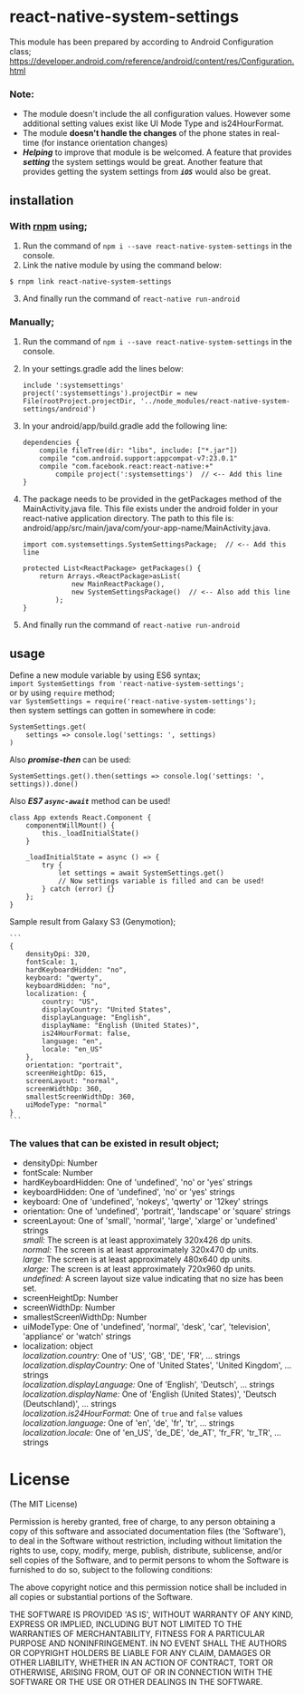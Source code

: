 # react-native-system-settings

This module has been prepared by according to Android Configuration class;  https://developer.android.com/reference/android/content/res/Configuration.html

### Note:
  - The module doesn't include the all configuration values. However some additional setting values exist like UI Mode Type and is24HourFormat.
  - The module **doesn't handle the changes** of the phone states in real-time (for instance orientation changes)
  - ***Helping*** to improve that module is be welcomed.
		A feature that provides ***setting*** the system settings would be great.
		Another feature that provides getting the system settings from ***`iOS`*** would also be great.

## installation

### With [rnpm](https://github.com/rnpm/rnpm) using;

1. Run the command of `npm i --save react-native-system-settings` in the console.
2. Link the native module by using the command below:

`$ rnpm link react-native-system-settings`

3. And finally run the command of `react-native run-android`

### Manually;

1. Run the command of `npm i --save react-native-system-settings` in the console.
2. In your settings.gradle add the lines below:

	```
	include ':systemsettings'
	project(':systemsettings').projectDir = new File(rootProject.projectDir, '../node_modules/react-native-system-settings/android')
	```

3. In your android/app/build.gradle add the following line:

	```
	dependencies {
	    compile fileTree(dir: "libs", include: ["*.jar"])
	    compile "com.android.support:appcompat-v7:23.0.1"
	    compile "com.facebook.react:react-native:+"
			compile project(':systemsettings')  // <-- Add this line
	}
	```

4. The package needs to be provided in the getPackages method of the MainActivity.java file. This file exists under the android folder in your react-native application directory. The path to this file is: android/app/src/main/java/com/your-app-name/MainActivity.java.

	```
	import com.systemsettings.SystemSettingsPackage;  // <-- Add this line

	protected List<ReactPackage> getPackages() {
	    return Arrays.<ReactPackage>asList(
	            new MainReactPackage(),
	            new SystemSettingsPackage()  // <-- Also add this line
			);
	}
	```
5. And finally run the command of `react-native run-android`





## usage

Define a new module variable by using ES6 syntax;<br>
`import SystemSettings from 'react-native-system-settings';`<br>
or by using `require` method;<br>
`var SystemSettings = require('react-native-system-settings');`<br>
then system settings can gotten in somewhere in code:<br>
```
SystemSettings.get(
	settings => console.log('settings: ', settings)
)
```
Also ***promise-then*** can be used:
```
SystemSettings.get().then(settings => console.log('settings: ', settings)).done()
```
Also ***ES7 `async-await`*** method can be used!
```
class App extends React.Component {
	componentWillMount() {
		this._loadInitialState()
	}
	
	_loadInitialState = async () => {
		try {
			let settings = await SystemSettings.get()
			// Now settings variable is filled and can be used!
		} catch (error) {}
	};
}
```


Sample result from Galaxy S3 (Genymotion);

	```
	{
		densityDpi: 320,
		fontScale: 1,
		hardKeyboardHidden: "no",
		keyboard: "qwerty",
		keyboardHidden: "no",
		localization: {
			country: "US",
			displayCountry: "United States",
			displayLanguage: "English",
			displayName: "English (United States)",
			is24HourFormat: false,
			language: "en",
			locale: "en_US"
		},
		orientation: "portrait",
		screenHeightDp: 615,
		screenLayout: "normal",
		screenWidthDp: 360,
		smallestScreenWidthDp: 360,
		uiModeType: "normal"
	}
	```

### The values that can be existed in result object;

- densityDpi: Number
- fontScale: Number
- hardKeyboardHidden: One of 'undefined', 'no' or 'yes' strings
- keyboardHidden: One of 'undefined', 'no' or 'yes' strings
- keyboard: One of 'undefined', 'nokeys', 'qwerty' or '12key' strings
- orientation: One of 'undefined', 'portrait', 'landscape' or 'square' strings
- screenLayout: One of 'small', 'normal', 'large', 'xlarge' or 'undefined' strings <br>
	*small:* The screen is at least approximately 320x426 dp units.<br>
	*normal:* The screen is at least approximately 320x470 dp units.<br>
	*large:* The screen is at least approximately 480x640 dp units.<br>
	*xlarge:* The screen is at least approximately 720x960 dp units.<br>
	*undefined:* A screen layout size value indicating that no size has been set.
- screenHeightDp: Number
- screenWidthDp: Number
- smallestScreenWidthDp: Number
- uiModeType: One of 'undefined', 'normal', 'desk', 'car', 'television', 'appliance' or 'watch' strings
- localization: object<br>
	*localization.country:* One of 'US', 'GB', 'DE', 'FR', ... strings <br>
	*localization.displayCountry:* One of 'United States', 'United Kingdom', ... strings <br>
	*localization.displayLanguage:* One of 'English', 'Deutsch', ... strings <br>
	*localization.displayName:*	 One of 'English (United States)', 'Deutsch (Deutschland)', ... strings <br>
	*localization.is24HourFormat:*	One of `true` and `false` values
	*localization.language:*	 One of 'en', 'de', 'fr', 'tr', ... strings <br>
	*localization.locale:*	 One of 'en_US', 'de_DE', 'de_AT', 'fr_FR', 'tr_TR', ... strings <br>

# License

(The MIT License)

Permission is hereby granted, free of charge, to any person obtaining a copy of this software and associated documentation files (the 'Software'), to deal in the Software without restriction, including without limitation the rights to use, copy, modify, merge, publish, distribute, sublicense, and/or sell copies of the Software, and to permit persons to whom the Software is furnished to do so, subject to the following conditions:

The above copyright notice and this permission notice shall be included in all copies or substantial portions of the Software.

THE SOFTWARE IS PROVIDED 'AS IS', WITHOUT WARRANTY OF ANY KIND, EXPRESS OR IMPLIED, INCLUDING BUT NOT LIMITED TO THE WARRANTIES OF MERCHANTABILITY, FITNESS FOR A PARTICULAR PURPOSE AND NONINFRINGEMENT. IN NO EVENT SHALL THE AUTHORS OR COPYRIGHT HOLDERS BE LIABLE FOR ANY CLAIM, DAMAGES OR OTHER LIABILITY, WHETHER IN AN ACTION OF CONTRACT, TORT OR OTHERWISE, ARISING FROM, OUT OF OR IN CONNECTION WITH THE SOFTWARE OR THE USE OR OTHER DEALINGS IN THE SOFTWARE.
